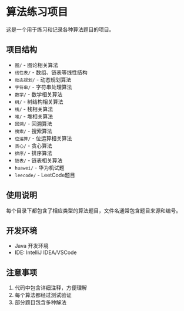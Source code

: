 # 算法练习项目

这是一个用于练习和记录各种算法题目的项目。

## 项目结构

- `图/` - 图论相关算法
- `线性表/` - 数组、链表等线性结构
- `动态规划/` - 动态规划算法
- `字符串/` - 字符串处理算法
- `数学/` - 数学相关算法
- `树/` - 树结构相关算法
- `栈/` - 栈相关算法
- `堆/` - 堆相关算法
- `回溯/` - 回溯算法
- `搜索/` - 搜索算法
- `位运算/` - 位运算相关算法
- `贪心/` - 贪心算法
- `排序/` - 排序算法
- `链表/` - 链表相关算法
- `huawei/` - 华为机试题
- `leecode/` - LeetCode题目

## 使用说明

每个目录下都包含了相应类型的算法题目，文件名通常包含题目来源和编号。

## 开发环境

- Java 开发环境
- IDE: IntelliJ IDEA/VSCode

## 注意事项

1. 代码中包含详细注释，方便理解
2. 每个算法都经过测试验证
3. 部分题目包含多种解法 